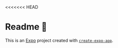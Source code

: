 <<<<<<< HEAD

# Readme 👋

This is an [Expo](https://expo.dev) project created with [`create-expo-app`](https://www.npmjs.com/package/create-expo-app).
